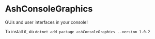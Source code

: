 # AshConsoleGraphics
GUIs and user interfaces in your console!

To install it, do `dotnet add package ashConsoleGraphics --version 1.0.2`

